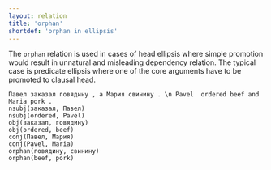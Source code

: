```yaml
---
layout: relation
title: 'orphan'
shortdef: 'orphan in ellipsis'
---
```


The `orphan` relation is used in cases of head ellipsis where simple promotion would result in unnatural 
and misleading dependency relation. The typical case is predicate ellipsis where one of the core arguments 
have to be promoted to clausal head.

~~~ sdparse
Павел заказал говядину , а Мария свинину . \n Pavel  ordered beef and Maria pork .
nsubj(заказал, Павел)
nsubj(ordered, Pavel)
obj(заказал, говядину)
obj(ordered, beef)
conj(Павел, Мария)
conj(Pavel, Maria)
orphan(говядину, свинину)
orphan(beef, pork)
~~~

<!-- Interlanguage links updated Út zář 29 20:32:00 CEST 2020 -->
